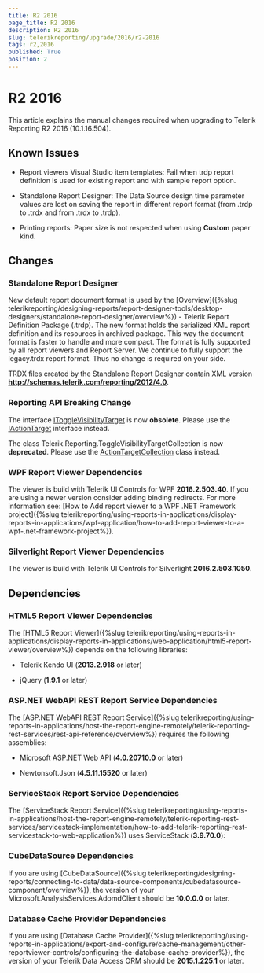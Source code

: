 ```yaml
---
title: R2 2016
page_title: R2 2016 
description: R2 2016
slug: telerikreporting/upgrade/2016/r2-2016
tags: r2,2016
published: True
position: 2
---
```


# R2 2016

This article explains the manual changes required when upgrading to Telerik Reporting R2 2016 (10.1.16.504).

## Known Issues

* Report viewers Visual Studio item templates: Fail when trdp report definition is used for existing report and with sample report option. 

* Standalone Report Designer: The Data Source design time parameter values are lost on saving the report in different report format (from .trdp to .trdx and from .trdx to .trdp). 

* Printing reports: Paper size is not respected when using __Custom__ paper kind. 

## Changes

### Standalone Report Designer

New default report document format is used by the [Overview]({%slug telerikreporting/designing-reports/report-designer-tools/desktop-designers/standalone-report-designer/overview%}) - Telerik Report Definition Package (.trdp). The new format holds the serialized XML report definition and its resources in archived package. This way the document format is faster to handle and more compact. The format is fully supported by all report viewers and Report Server. We continue to fully support the legacy.trdx report format. Thus no change is required on your side. 

TRDX files created by the Standalone Report Designer contain XML version __http://schemas.telerik.com/reporting/2012/4.0__. 

### Reporting API Breaking Change

The interface [IToggleVisibilityTarget](/reporting/api/Telerik.Reporting.IToggleVisibilityTarget) is now __obsolete__. Please use the [IActionTarget](/reporting/api/Telerik.Reporting.IActionTarget) interface instead. 

The class Telerik.Reporting.ToggleVisibilityTargetCollection is now __deprecated__. Please use the [ActionTargetCollection](/reporting/api/Telerik.Reporting.ActionTargetCollection) class instead. 

### WPF Report Viewer Dependencies

The viewer is build with Telerik UI Controls for WPF __2016.2.503.40__. If you are using a newer version consider adding binding redirects. For more information see: [How to Add report viewer to a WPF .NET Framework project]({%slug telerikreporting/using-reports-in-applications/display-reports-in-applications/wpf-application/how-to-add-report-viewer-to-a-wpf-.net-framework-project%}).

### Silverlight Report Viewer Dependencies

The viewer is build with Telerik UI Controls for Silverlight __2016.2.503.1050__. 

## Dependencies

### HTML5 Report Viewer Dependencies

The [HTML5 Report Viewer]({%slug telerikreporting/using-reports-in-applications/display-reports-in-applications/web-application/html5-report-viewer/overview%}) depends on the following libraries: 

* Telerik Kendo UI (__2013.2.918__ or later) 

* jQuery (__1.9.1__ or later) 

### ASP.NET WebAPI REST Report Service Dependencies

The [ASP.NET WebAPI REST Report Service]({%slug telerikreporting/using-reports-in-applications/host-the-report-engine-remotely/telerik-reporting-rest-services/rest-api-reference/overview%}) requires the following assemblies: 

* Microsoft ASP.NET Web API (__4.0.20710.0__ or later) 

* Newtonsoft.Json (__4.5.11.15520__ or later) 

### ServiceStack Report Service Dependencies

The [ServiceStack Report Service]({%slug telerikreporting/using-reports-in-applications/host-the-report-engine-remotely/telerik-reporting-rest-services/servicestack-implementation/how-to-add-telerik-reporting-rest-servicestack-to-web-application%}) uses ServiceStack (__3.9.70.0__): 

### CubeDataSource Dependencies

If you are using [CubeDataSource]({%slug telerikreporting/designing-reports/connecting-to-data/data-source-components/cubedatasource-component/overview%}), the version of your Microsoft.AnalysisServices.AdomdClient should be __10.0.0.0__ or later. 

### Database Cache Provider Dependencies

If you are using [Database Cache Provider]({%slug telerikreporting/using-reports-in-applications/export-and-configure/cache-management/other-reportviewer-controls/configuring-the-database-cache-provider%}), the version of your Telerik Data Access ORM should be __2015.1.225.1__ or later. 
